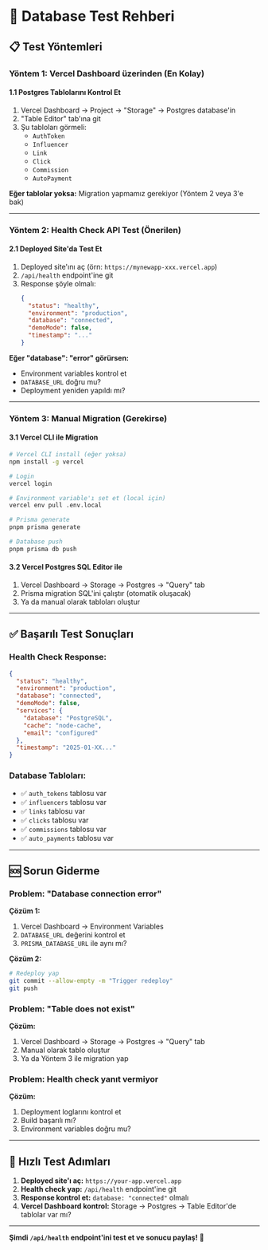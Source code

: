 # 🧪 Database Test Rehberi

## 📋 Test Yöntemleri

### Yöntem 1: Vercel Dashboard üzerinden (En Kolay)

#### 1.1 Postgres Tablolarını Kontrol Et
1. Vercel Dashboard → Project → "Storage" → Postgres database'in
2. "Table Editor" tab'ına git
3. Şu tabloları görmeli:
   - `AuthToken`
   - `Influencer`
   - `Link`
   - `Click`
   - `Commission`
   - `AutoPayment`

**Eğer tablolar yoksa:** Migration yapmamız gerekiyor (Yöntem 2 veya 3'e bak)

---

### Yöntem 2: Health Check API Test (Önerilen)

#### 2.1 Deployed Site'da Test Et
1. Deployed site'ını aç (örn: `https://mynewapp-xxx.vercel.app`)
2. `/api/health` endpoint'ine git
3. Response şöyle olmalı:
   ```json
   {
     "status": "healthy",
     "environment": "production",
     "database": "connected",
     "demoMode": false,
     "timestamp": "..."
   }
   ```

**Eğer "database": "error" görürsen:**
- Environment variables kontrol et
- `DATABASE_URL` doğru mu?
- Deployment yeniden yapıldı mı?

---

### Yöntem 3: Manual Migration (Gerekirse)

#### 3.1 Vercel CLI ile Migration
```bash
# Vercel CLI install (eğer yoksa)
npm install -g vercel

# Login
vercel login

# Environment variable'ı set et (local için)
vercel env pull .env.local

# Prisma generate
pnpm prisma generate

# Database push
pnpm prisma db push
```

#### 3.2 Vercel Postgres SQL Editor ile
1. Vercel Dashboard → Storage → Postgres → "Query" tab
2. Prisma migration SQL'ini çalıştır (otomatik oluşacak)
3. Ya da manual olarak tabloları oluştur

---

## ✅ Başarılı Test Sonuçları

### Health Check Response:
```json
{
  "status": "healthy",
  "environment": "production",
  "database": "connected",
  "demoMode": false,
  "services": {
    "database": "PostgreSQL",
    "cache": "node-cache",
    "email": "configured"
  },
  "timestamp": "2025-01-XX..."
}
```

### Database Tabloları:
- ✅ `auth_tokens` tablosu var
- ✅ `influencers` tablosu var
- ✅ `links` tablosu var
- ✅ `clicks` tablosu var
- ✅ `commissions` tablosu var
- ✅ `auto_payments` tablosu var

---

## 🆘 Sorun Giderme

### Problem: "Database connection error"
**Çözüm 1:**
1. Vercel Dashboard → Environment Variables
2. `DATABASE_URL` değerini kontrol et
3. `PRISMA_DATABASE_URL` ile aynı mı?

**Çözüm 2:**
```bash
# Redeploy yap
git commit --allow-empty -m "Trigger redeploy"
git push
```

### Problem: "Table does not exist"
**Çözüm:**
1. Vercel Dashboard → Storage → Postgres → "Query" tab
2. Manual olarak tablo oluştur
3. Ya da Yöntem 3 ile migration yap

### Problem: Health check yanıt vermiyor
**Çözüm:**
1. Deployment loglarını kontrol et
2. Build başarılı mı?
3. Environment variables doğru mu?

---

## 🎯 Hızlı Test Adımları

1. **Deployed site'ı aç:** `https://your-app.vercel.app`
2. **Health check yap:** `/api/health` endpoint'ine git
3. **Response kontrol et:** `database: "connected"` olmalı
4. **Vercel Dashboard kontrol:** Storage → Postgres → Table Editor'de tablolar var mı?

---

**Şimdi `/api/health` endpoint'ini test et ve sonucu paylaş!** 🚀









